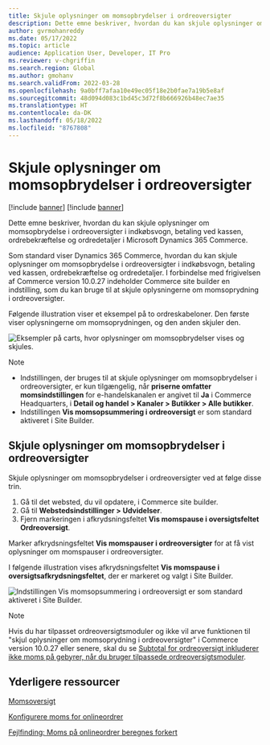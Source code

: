 ```yaml
---
title: Skjule oplysninger om momsopbrydelser i ordreoversigter
description: Dette emne beskriver, hvordan du kan skjule oplysninger om momsopbrydelse i ordreoversigter i indkøbsvogn, betaling ved kassen, ordrebekræftelse og ordredetaljer i Microsoft Dynamics 365 Commerce.
author: gvrmohanreddy
ms.date: 05/17/2022
ms.topic: article
audience: Application User, Developer, IT Pro
ms.reviewer: v-chgriffin
ms.search.region: Global
ms.author: gmohanv
ms.search.validFrom: 2022-03-28
ms.openlocfilehash: 9a0bff7afaa10e49ec05f18e2b0fae7a19b5e8af
ms.sourcegitcommit: 48d094d083c1bd45c3d72f8b666926b48ec7ae35
ms.translationtype: HT
ms.contentlocale: da-DK
ms.lasthandoff: 05/18/2022
ms.locfileid: "8767808"
---
```

# <a name="hide-tax-breakup-information-in-order-summaries"></a>Skjule oplysninger om momsopbrydelser i ordreoversigter

[!include [banner](includes/banner.md)]
[!include [banner](includes/preview-banner.md)]

Dette emne beskriver, hvordan du kan skjule oplysninger om momsopbrydelse i ordreoversigter i indkøbsvogn, betaling ved kassen, ordrebekræftelse og ordredetaljer i Microsoft Dynamics 365 Commerce.

Som standard viser Dynamics 365 Commerce, hvordan du kan skjule oplysninger om momsopbrydelse i ordreoversigter i indkøbsvogn, betaling ved kassen, ordrebekræftelse og ordredetaljer. I forbindelse med frigivelsen af Commerce version 10.0.27 indeholder Commerce site builder en indstilling, som du kan bruge til at skjule oplysningerne om momsoprydning i ordreoversigter.

Følgende illustration viser et eksempel på to ordreskabeloner. Den første viser oplysningerne om momsoprydningen, og den anden skjuler den.

![Eksempler på carts, hvor oplysninger om momsopbrydelser vises og skjules.](media/prices-include-sales-tax-e-Commerce.png)

> [!NOTE]
> - Indstillingen, der bruges til at skjule oplysninger om momsopbrydelser i ordreoversigter, er kun tilgængelig, når **priserne omfatter momsindstillingen** for e-handelskanalen er angivet til **Ja** i Commerce Headquarters, i **Detail og handel \> Kanaler \> Butikker \> Alle butikker**. 
> - Indstillingen **Vis momsopsummering i ordreoversigt** er som standard aktiveret i Site Builder.

## <a name="hide-tax-breakup-information-in-order-summaries"></a>Skjule oplysninger om momsopbrydelser i ordreoversigter

Skjule oplysninger om momsopbrydelser i ordreoversigter ved at følge disse trin.

1. Gå til det websted, du vil opdatere, i Commerce site builder.
1. Gå til **Webstedsindstillinger \> Udvidelser**.
1. Fjern markeringen i afkrydsningsfeltet **Vis momspause i oversigtsfeltet Ordreoversigt**.

Marker afkrydsningsfeltet **Vis momspauser i ordreoversigter** for at få vist oplysninger om momspauser i ordreoversigter.  

I følgende illustration vises afkrydsningsfeltet **Vis momspause i oversigtsafkrydsningsfeltet**, der er markeret og valgt i Site Builder.

![Indstillingen Vis momsopsummering i ordreoversigt er som standard aktiveret i Site Builder.](media/prices-include-sales-tax-e-Commerce-site-settings.png)

> [!NOTE]
> Hvis du har tilpasset ordreoversigtsmoduler og ikke vil arve funktionen til "skjul oplysninger om momsoprydning i ordreoversigter" i Commerce version 10.0.27 eller senere, skal du se [Subtotal for ordreoversigt inkluderer ikke moms på gebyrer, når du bruger tilpassede ordreoversigtsmoduler](troubleshoot/summary-taxes-custom-modules-10.0.27.md#resolution).

## <a name="additional-resources"></a>Yderligere ressourcer

[Momsoversigt](/finance/general-ledger/indirect-taxes-overview)

[Konfigurere moms for onlineordrer](sales-tax-config.md)

[Fejlfinding: Moms på onlineordrer beregnes forkert](troubleshoot/tax-miscalculated-online-order.md)
